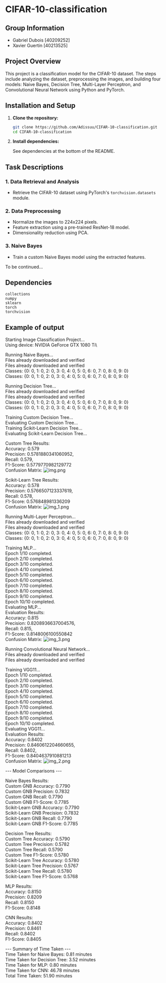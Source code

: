 # CIFAR-10-classification

## Group Information

- Gabriel Dubois [40209252]
- Xavier Guertin [40213525]

## Project Overview

This project is a classification model for the CIFAR-10 dataset. The steps include analyzing the dataset, preprocessing the images, and building four models: Naive Bayes, Decision Tree, Multi-Layer Perceptron, and Convolutional Neural Network using Python and PyTorch.

## **Installation and Setup**

1. **Clone the repository:**

   ```bash
   git clone https://github.com/Adissuu/CIFAR-10-classification.git
   cd CIFAR-10-classification

   ```

2. **Install dependencies:**

   See dependencies at the bottom of the README.

## Task Descriptions

### 1. Data Retrieval and Analysis

- Retrieve the CIFAR-10 dataset using PyTorch's `torchvision.datasets` module.

### 2. Data Preprocessing

- Normalize the images to 224x224 pixels.
- Feature extraction using a pre-trained ResNet-18 model.
- Dimensionality reduction using PCA.

### 3. Naive Bayes

- Train a custom Naive Bayes model using the extracted features.

To be continued...

## Dependencies

```
collections
numpy
sklearn
torch
torchvision
```


## Example of output
Starting Image Classification Project...\
Using device: NVIDIA GeForce GTX 1080 Ti\

Running Naive Bayes...\
Files already downloaded and verified\
Files already downloaded and verified\
Classes:  {0: 0, 1: 0, 2: 0, 3: 0, 4: 0, 5: 0, 6: 0, 7: 0, 8: 0, 9: 0}\
Classes:  {0: 0, 1: 0, 2: 0, 3: 0, 4: 0, 5: 0, 6: 0, 7: 0, 8: 0, 9: 0}

Running Decision Tree...\
Files already downloaded and verified\
Files already downloaded and verified\
Classes:  {0: 0, 1: 0, 2: 0, 3: 0, 4: 0, 5: 0, 6: 0, 7: 0, 8: 0, 9: 0}\
Classes:  {0: 0, 1: 0, 2: 0, 3: 0, 4: 0, 5: 0, 6: 0, 7: 0, 8: 0, 9: 0}

Training Custom Decision Tree...\
Evaluating Custom Decision Tree...\
Training Scikit-Learn Decision Tree...\
Evaluating Scikit-Learn Decision Tree...

Custom Tree Results:\
Accuracy: 0.579\
Precision: 0.5781880341060952,\
Recall: 0.579,\
F1-Score: 0.5779770982129772\
Confusion Matrix:
![img.png](./img/img.png)

Scikit-Learn Tree Results:\
Accuracy: 0.578\
Precision: 0.5766507123337619,\
Recall: 0.578,\
F1-Score: 0.576848981336209\
Confusion Matrix:
![img_1.png](./img/img_1.png)

Running Multi-Layer Perceptron...\
Files already downloaded and verified\
Files already downloaded and verified\
Classes:  {0: 0, 1: 0, 2: 0, 3: 0, 4: 0, 5: 0, 6: 0, 7: 0, 8: 0, 9: 0}\
Classes:  {0: 0, 1: 0, 2: 0, 3: 0, 4: 0, 5: 0, 6: 0, 7: 0, 8: 0, 9: 0}

Training MLP...\
Epoch 1/10 completed.\
Epoch 2/10 completed.\
Epoch 3/10 completed.\
Epoch 4/10 completed.\
Epoch 5/10 completed.\
Epoch 6/10 completed.\
Epoch 7/10 completed.\
Epoch 8/10 completed.\
Epoch 9/10 completed.\
Epoch 10/10 completed.\
Evaluating MLP...\
Evaluation Results:\
Accuracy: 0.815\
Precision: 0.8208936637004576,\
Recall: 0.815,\
F1-Score: 0.8148006100550842\
Confusion Matrix:
![img_3.png](./img/img_3.png)

Running Convolutional Neural Network...\
Files already downloaded and verified\
Files already downloaded and verified

Training VGG11...\
Epoch 1/10 completed.\
Epoch 2/10 completed.\
Epoch 3/10 completed.\
Epoch 4/10 completed.\
Epoch 5/10 completed.\
Epoch 6/10 completed.\
Epoch 7/10 completed.\
Epoch 8/10 completed.\
Epoch 9/10 completed.\
Epoch 10/10 completed.\
Evaluating VGG11...\
Evaluation Results:\
Accuracy: 0.8402\
Precision: 0.8460612204660655,\
Recall: 0.8402,\
F1-Score: 0.8404637910881213\
Confusion Matrix:
![img_2.png](./img/img_2.png)

--- Model Comparisons ---

Naive Bayes Results:\
Custom GNB Accuracy: 0.7790\
Custom GNB Precision: 0.7832\
Custom GNB Recall: 0.7790\
Custom GNB F1-Score: 0.7785\
Scikit-Learn GNB Accuracy: 0.7790\
Scikit-Learn GNB Precision: 0.7832\
Scikit-Learn GNB Recall: 0.7790\
Scikit-Learn GNB F1-Score: 0.7785

Decision Tree Results:\
Custom Tree Accuracy: 0.5790\
Custom Tree Precision: 0.5782\
Custom Tree Recall: 0.5790\
Custom Tree F1-Score: 0.5780\
Scikit-Learn Tree Accuracy: 0.5780\
Scikit-Learn Tree Precision: 0.5767\
Scikit-Learn Tree Recall: 0.5780\
Scikit-Learn Tree F1-Score: 0.5768

MLP Results:\
Accuracy: 0.8150\
Precision: 0.8209\
Recall: 0.8150\
F1-Score: 0.8148

CNN Results:\
Accuracy: 0.8402\
Precision: 0.8461\
Recall: 0.8402\
F1-Score: 0.8405

--- Summary of Time Taken ---\
Time Taken for Naive Bayes: 0.81 minutes\
Time Taken for Decision Tree: 3.52 minutes\
Time Taken for MLP: 0.80 minutes\
Time Taken for CNN: 46.78 minutes\
Total Time Taken: 51.90 minutes